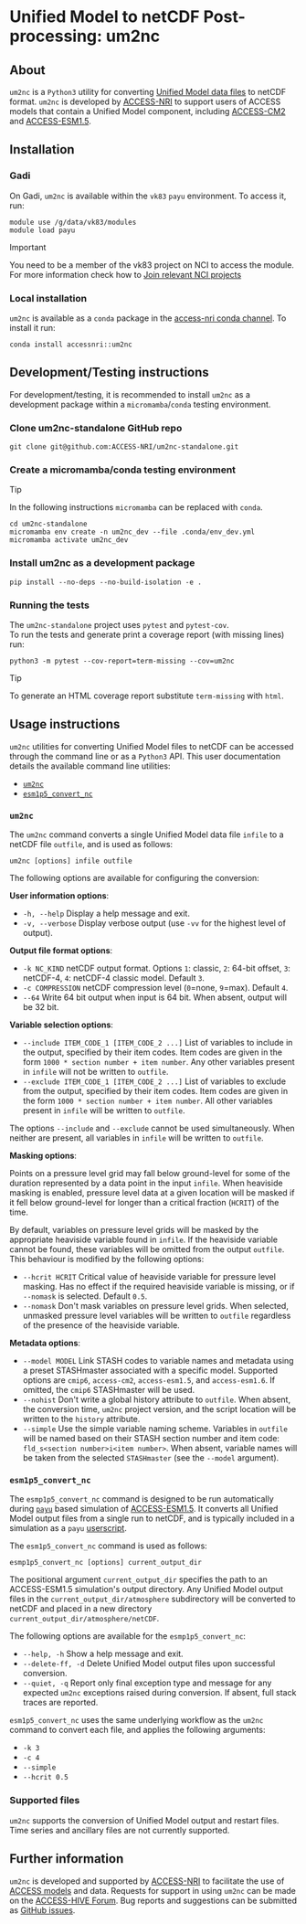 # Unified Model to netCDF Post-processing: um2nc

## About

`um2nc` is a `Python3` utility for converting [Unified Model data files](https://code.metoffice.gov.uk/doc/um/latest/papers/umdp_F03.pdf) to netCDF format. `um2nc` is developed by [ACCESS-NRI](https://www.access-nri.org.au/) to support users of ACCESS models that contain a Unified Model component, including [ACCESS-CM2](https://access-hive.org.au/models/configurations/access-cm/) and [ACCESS-ESM1.5](https://access-hive.org.au/models/configurations/access-esm/).


## Installation

### Gadi

On Gadi, `um2nc` is available within the `vk83` `payu` environment. 
To access it, run: 
```
module use /g/data/vk83/modules
module load payu
```
> [!IMPORTANT]  
> You need to be a member of the vk83 project on NCI to access the module. For more information check how to [Join relevant NCI projects](https://access-hive.org.au/getting_started/set_up_nci_account/#join-relevant-nci-projects)

### Local installation
`um2nc` is available as a `conda` package in the [access-nri conda channel](https://anaconda.org/accessnri/um2nc).
To install it run:
```
conda install accessnri::um2nc
```

## Development/Testing instructions
For development/testing, it is recommended to install `um2nc` as a development package within a `micromamba`/`conda` testing environment.

### Clone um2nc-standalone GitHub repo
```
git clone git@github.com:ACCESS-NRI/um2nc-standalone.git
```

### Create a micromamba/conda testing environment
> [!TIP]  
> In the following instructions `micromamba` can be replaced with `conda`.

```
cd um2nc-standalone
micromamba env create -n um2nc_dev --file .conda/env_dev.yml
micromamba activate um2nc_dev
```

### Install um2nc as a development package
```
pip install --no-deps --no-build-isolation -e .
```

### Running the tests

The `um2nc-standalone` project uses `pytest` and `pytest-cov`.<br>
To run the tests and generate print a coverage report (with missing lines) run:

```
python3 -m pytest --cov-report=term-missing --cov=um2nc
```
> [!TIP]
> To generate an HTML coverage report substitute `term-missing` with `html`.

## Usage instructions

`um2nc` utilities for converting Unified Model files to netCDF can be accessed through the command line or as a `Python3` API. This user documentation details the available command line utilities:
* [`um2nc`](#um2nc)
* [`esm1p5_convert_nc`](#esm1p5_convert_nc)

### `um2nc`
The `um2nc` command converts a single Unified Model data file `infile` to a netCDF file `outfile`, and is used as follows:
```
um2nc [options] infile outfile
```
The following options are available for configuring the conversion:

**User information options**:
* `-h, --help` Display a help message and exit.
* `-v, --verbose`  Display verbose output (use `-vv` for the highest level of output).

**Output file format options**:
* `-k NC_KIND` netCDF output format. Options `1`: classic, `2`: 64-bit offset, `3`: netCDF-4, `4`: netCDF-4 classic model. Default `3`.
* `-c COMPRESSION` netCDF compression level (`0`=none, `9`=max). Default `4`.
* `--64` Write 64 bit output when input is 64 bit. When absent, output will be 32 bit.

**Variable selection options**:

* `--include ITEM_CODE_1 [ITEM_CODE_2 ...]` List of variables to include in the output, specified by their item codes. Item codes are given in the form `1000 * section number + item number`. Any other variables present in `infile` will not be written to `outfile`.
* `--exclude ITEM_CODE_1 [ITEM_CODE_2 ...]` List of variables to exclude from the output, specified by their item codes. Item codes are given in the form `1000 * section number + item number`. All other variables present in `infile` will be written to `outfile`.

The options `--include` and `--exclude` cannot be used simultaneously. When neither are present, all variables in `infile` will be written to `outfile`.

**Masking options**:

Points on a pressure level grid may fall below ground-level for some of the duration represented by a data point in the input `infile`. When heaviside masking is enabled, pressure level data at a given location will be masked if it fell below ground-level for longer than a critical fraction (`HCRIT`) of the time.

By default, variables on pressure level grids will be masked by the appropriate heaviside variable found in `infile`. If the heaviside variable cannot be found, these variables will be omitted from the output `outfile`. This behaviour is modified by the following options:

* `--hcrit HCRIT` Critical value of heaviside variable for pressure level masking. Has no effect if the required heaviside variable is missing, or if `--nomask` is selected. Default `0.5`.
* `--nomask` Don't mask variables on pressure level grids. When selected, unmasked pressure level variables will be written to `outfile` regardless of the presence of the heaviside variable.


**Metadata options**:

* `--model MODEL` Link STASH codes to variable names and metadata using a preset STASHmaster associated with a specific model. Supported options are `cmip6`, `access-cm2`, `access-esm1.5`, and `access-esm1.6`. If omitted, the `cmip6` STASHmaster will be used.
* `--nohist` Don't write a global history attribute to `outfile`. When absent, the conversion time, `um2nc` project version, and the script location will be written to the `history` attribute.
* `--simple` Use the simple variable naming scheme. Variables in `outfile` will be named based on their STASH section number and item code: `fld_s<section number>i<item number>`. When absent, variable names will be taken from the selected `STASHmaster` (see the `--model` argument).


### `esm1p5_convert_nc`

The `esmp1p5_convert_nc` command is designed to be run automatically during [`payu`](https://payu.readthedocs.io/en/stable/) based simulation of [ACCESS-ESM1.5](https://access-hive.org.au/models/configurations/access-esm/). It converts all Unified Model output files from a single run to netCDF, and is typically included in a simulation as a `payu` [userscript](https://payu.readthedocs.io/en/stable/config.html#postprocessing).

The `esm1p5_convert_nc` command is used as follows:

```
esmp1p5_convert_nc [options] current_output_dir
```

The positional argument `current_output_dir` specifies the path to an ACCESS-ESM1.5 simulation's output directory. Any Unified Model output files in the `current_output_dir/atmosphere` subdirectory will be converted to netCDF and placed in a new directory `current_output_dir/atmosphere/netCDF`.

The following options are available for the `esmp1p5_convert_nc`:

* `--help, -h` Show a help message and exit.
* `--delete-ff, -d`  Delete Unified Model output files upon successful conversion.
* `--quiet, -q` Report only final exception type and message for any expected `um2nc` exceptions raised during conversion. If absent, full stack traces are reported.

`esm1p5_convert_nc` uses the same underlying workflow as the `um2nc` command to convert each file, and applies the following arguments:
* `-k 3`
* `-c 4`
* `--simple`
* `--hcrit 0.5`

### Supported files

`um2nc` supports the conversion of Unified Model output and restart files. Time series and ancillary files are not currently supported.

## Further information
`um2nc` is developed and supported by [ACCESS-NRI](https://www.access-nri.org.au/) to facilitate the use of [ACCESS models](https://access-hive.org.au/models/) and data.
Requests for support in using `um2nc` can be made on the [ACCESS-HIVE Forum](https://forum.access-hive.org.au/). Bug reports and suggestions can be submitted as [GitHub issues](https://github.com/ACCESS-NRI/um2nc-standalone/issues).


